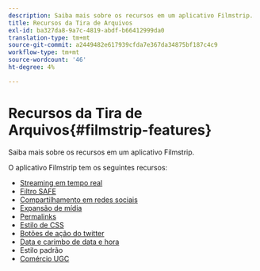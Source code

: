 ```yaml
---
description: Saiba mais sobre os recursos em um aplicativo Filmstrip.
title: Recursos da Tira de Arquivos
exl-id: ba327da8-9a7c-4819-abdf-b66412999da0
translation-type: tm+mt
source-git-commit: a2449482e617939cfda7e367da34875bf187c4c9
workflow-type: tm+mt
source-wordcount: '46'
ht-degree: 4%

---
```


# Recursos da Tira de Arquivos{#filmstrip-features}

Saiba mais sobre os recursos em um aplicativo Filmstrip.

O aplicativo Filmstrip tem os seguintes recursos:

* [Streaming em tempo real](/help/using/c-features-livefyre/c-content-behavior-features/c-content-behavior-features.md#section_emd_syl_d1b)
* [Filtro SAFE](/help/using/c-features-livefyre/c-about-moderation/c-moderation.md#c_moderation)
* [Compartilhamento em redes sociais](/help/using/c-features-livefyre/c-social-sharing/c-social-sharing.md#c_social_sharing)
* [Expansão de mídia](/help/using/c-features-livefyre/c-enagement-features.md#section_pmq_ycm_d1b)
* [Permalinks](/help/using/c-features-livefyre/c-content-collection-tags/c-permalinks.md#c_permalinks)
* [Estilo de CSS](/help/using/c-features-livefyre/c-styling-features/c-css-styling-branding.md#c_css_styling_branding)
* [Botões de ação do twitter](/help/using/c-features-livefyre/c-enagement-features.md#section_uzm_ldm_d1b)
* [Data e carimbo de data e hora](/help/using/c-features-livefyre/c-styling-features/c-date-and-timestamp.md#c_date_and_timestamp)
* Estilo padrão
* [Comércio UGC](/help/using/c-features-livefyre/c-ugc-commerce.md#c_ugc_commerce)
